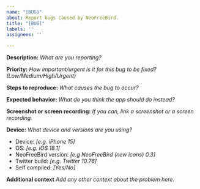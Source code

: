 ```yaml
---
name: "[BUG]"
about: Report bugs caused by NeoFreeBird.
title: "[BUG]"
labels: ''
assignees: ''

---
```


**Description:**
*What are you reporting?*

**Priority:**
*How important/urgent is it for this bug to be fixed? (Low/Medium/High/Urgent)*

**Steps to reproduce:**
*What causes the bug to occur?*

**Expected behavior:**
*What do you think the app should do instead?*

**Screenshot or screen recording:**
*If you can, link a screenshot or a screen recording.*

**Device:**
*What device and versions are you using?*
 - Device: *[e.g. iPhone 15]*
 - OS: *[e.g. iOS 18.1]*
 - NeoFreeBird version: *[e.g NeoFreeBird (new icons) 0.3]*
 - Twitter build: *[e.g. Twitter 10.76]*
 - Self compiled: *[Yes/No]*

**Additional context**
*Add any other context about the problem here.*
